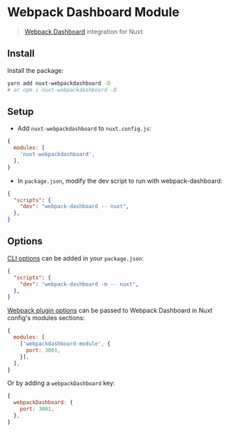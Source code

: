 # Webpack Dashboard Module

> [Webpack Dashboard](https://github.com/FormidableLabs/webpack-dashboard) integration for Nuxt

## Install

Install the package:

```sh
yarn add nuxt-webpackdashboard -D
# or npm i nuxt-webpackdashboard -D
```

## Setup

- Add `nuxt-webpackdashboard` to `nuxt.config.js`:

```js
{
  modules: [
    'nuxt-webpackdashboard',
  ],
}
```

- In `package.json`, modify the dev script to run with webpack-dashboard:

```json
{
  "scripts": {
    "dev": "webpack-dashboard -- nuxt",
  },
}
```

## Options

[CLI options](https://github.com/FormidableLabs/webpack-dashboard#webpack-dashboard-cli) can be added in your `package.json`:

```json
{
  "scripts": {
    "dev": "webpack-dashboard -m -- nuxt",
  },
}
```


[Webpack plugin options](https://github.com/FormidableLabs/webpack-dashboard#webpack-plugin) can be passed to Webpack Dashboard in Nuxt config's modules sections:

```js
{
  modules: [
    ['webpackdashboard-module', {
      port: 3001,
    }],
  ],
}
```

Or by adding a `webpackDashboard` key:

```js
{
  webpackDashboard: {
    port: 3001,
  },
}
```
